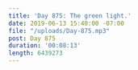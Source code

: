 ```yaml
---
title: 'Day 875: The green light.'
date: 2019-06-13 15:40:00 -07:00
file: "/uploads/Day-875.mp3"
post: Day 875
duration: '00:08:13'
length: 6439273
---
```


